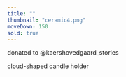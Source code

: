 ```yaml
---
title: ""
thumbnail: "ceramic4.png"
moveDown: 150
sold: true
---
```

donated to @kaershovedgaard_stories

cloud-shaped candle holder
